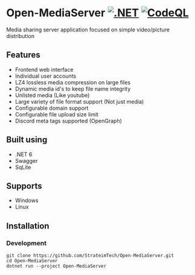 # Open-MediaServer [![.NET](https://github.com/StrateimTech/Open-MediaServer/actions/workflows/dotnet.yml/badge.svg)](https://github.com/StrateimTech/Open-MediaServer/actions/workflows/dotnet.yml) [![CodeQL](https://github.com/StrateimTech/Open-MediaServer/actions/workflows/codeql.yml/badge.svg)](https://github.com/StrateimTech/Open-MediaServer/actions/workflows/codeql.yml)
Media sharing server application focused on simple video/picture distribution

## Features
* Frontend web interface
* Individual user accounts
* LZ4 lossless media compression on large files
* Dynamic media id's to keep file name integrity
* Unlisted media (Like youtube)
* Large variety of file format support (Not just media)
* Configurable domain support
* Configurable file upload size limit
* Discord meta tags supported (OpenGraph)

## Built using
* .NET 6
* Swagger
* SqLite

## Supports
* Windows
* Linux

## Installation
### Development
```
git clone https://github.com/StrateimTech/Open-MediaServer.git
cd Open-MediaServer
dotnet run --project Open-MediaServer
```
